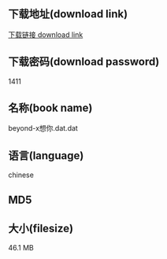 ## 下载地址(download link)
[下载链接 download link](https://voluble-croquembouche-d321dc.netlify.app/?s=beyond-x%E6%83%B3%E4%BD%A0.dat)

## 下载密码(download password)
1411

## 名称(book name)
beyond-x想你.dat.dat

## 语言(language)
chinese

## MD5


## 大小(filesize)
46.1 MB
